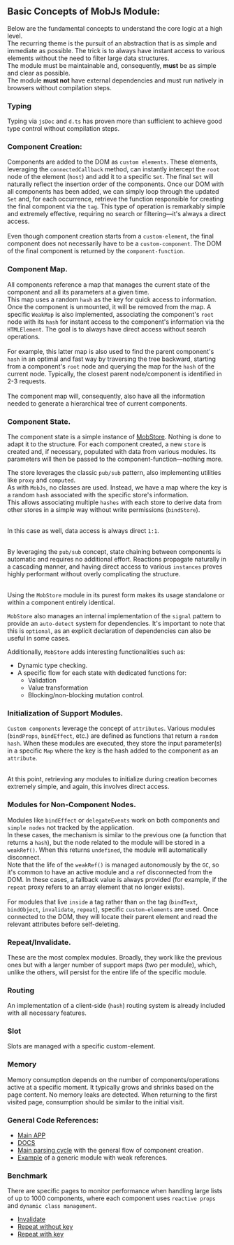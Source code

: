 ## Basic Concepts of MobJs Module:
Below are the fundamental concepts to understand the core logic at a high level.<br/>
The recurring theme is the pursuit of an abstraction that is as simple and immediate as possible. The trick is to always have instant access to various elements without the need to filter large data structures.<br/>
The module must be maintainable and, consequently, **must** be as simple and clear as possible.<br/>
The module **must not** have external dependencies and must run natively in browsers without compilation steps.

### Typing

Typing via `jsDoc` and `d.ts` has proven more than sufficient to achieve good type control without compilation steps.

### Component Creation:

Components are added to the DOM as `custom elements`. These elements, leveraging the `connectedCallback` method, can instantly intercept the `root` node of the element (`host`) and add it to a specific `Set`. The final `Set` will naturally reflect the insertion order of the components.
Once our DOM with all components has been added, we can simply loop through the updated `Set` and, for each occurrence, retrieve the function responsible for creating the final component via the `tag`. This type of operation is remarkably simple and extremely effective, requiring no search or filtering—it's always a direct access.<br/><br/>
Even though component creation starts from a `custom-element`, the final component does not necessarily have to be a `custom-component`. The DOM of the final component is returned by the `component-function`.

### Component Map.

All components reference a map that manages the current state of the component and all its parameters at a given time.<br/> This map uses a random `hash` as the key for quick access to information. Once the component is unmounted, it will be removed from the map.
A specific `WeakMap` is also implemented, associating the component's `root` node with its `hash` for instant access to the component's information via the `HTMLElement`. The goal is to always have direct access without search operations.<br/><br/>
For example, this latter map is also used to find the parent component's `hash` in an optimal and fast way by traversing the tree backward, starting from a component's `root` node and querying the map for the `hash` of the current node. Typically, the closest parent node/component is identified in 2-3 requests.<br/><br/>
The component map will, consequently, also have all the information needed to generate a hierarchical tree of current components.

### Component State.

The component state is a simple instance of [MobStore](https://github.com/albnavarro/mobbu/tree/main/src/js/mob/mob-core/store). Nothing is done to adapt it to the structure. For each component created, a new `store` is created and, if necessary, populated with data from various modules. Its parameters will then be passed to the component-function—nothing more.

The store leverages the classic `pub/sub` pattern, also implementing utilities like `proxy` and `computed`.<br/>
As with `MobJs`, no classes are used. Instead, we have a map where the key is a random `hash` associated with the specific store's information.<br/>
This allows associating multiple `hashes` with each store to derive data from other stores in a simple way without write permissions (`bindStore`).<br/><br/>

In this case as well, data access is always direct `1:1`.<br/><br/>

By leveraging the `pub/sub` concept, state chaining between components is automatic and requires no additional effort. Reactions propagate naturally in a cascading manner, and having direct access to various `instances` proves highly performant without overly complicating the structure.<br/><br/>

Using the `MobStore` module in its purest form makes its usage standalone or within a component entirely identical.

`MobStore` also manages an internal implementation of the `signal` pattern to provide an `auto-detect` system for dependencies. It's important to note that this is `optional`, as an explicit declaration of dependencies can also be useful in some cases.

Additionally, `MobStore` adds interesting functionalities such as:
- Dynamic type checking.
- A specific flow for each state with dedicated functions for:
    - Validation
    - Value transformation
    - Blocking/non-blocking mutation control.

### Initialization of Support Modules.

`Custom components` leverage the concept of `attributes`. Various modules (`bindProps`, `bindEffect`, etc.) are defined as functions that return a `random hash`. When these modules are executed, they store the input parameter(s) in a specific `Map` where the key is the hash added to the component as an `attribute`.<br/><br/>

At this point, retrieving any modules to initialize during creation becomes extremely simple, and again, this involves direct access.

### Modules for Non-Component Nodes.

Modules like `bindEffect` or `delegateEvents` work on both components and `simple nodes` not tracked by the application.<br/>
In these cases, the mechanism is similar to the previous one (a function that returns a `hash`), but the node related to the module will be stored in a `weakRef()`. When this returns `undefined`, the module will automatically disconnect.<br/>
Note that the life of the `weakRef()` is managed autonomously by the `GC`, so it's common to have an active module and a `ref` disconnected from the DOM. In these cases, a fallback value is always provided (for example, if the `repeat` proxy refers to an array element that no longer exists).<br/><br/>
For modules that live `inside` a tag rather than `on` the tag (`bindText`, `bindObject`, `invalidate`, `repeat`), specific `custom-elements` are used. Once connected to the DOM, they will locate their parent element and read the relevant attributes before self-deleting.

### Repeat/Invalidate.

These are the most complex modules. Broadly, they work like the previous ones but with a larger number of support maps (two per module), which, unlike the others, will persist for the entire life of the specific module.

### Routing
An implementation of a client-side (`hash`) routing system is already included with all necessary features.

### Slot
Slots are managed with a specific custom-element.

### Memory
Memory consumption depends on the number of components/operations active at a specific moment. It typically grows and shrinks based on the page content. No memory leaks are detected. When returning to the first visited page, consumption should be similar to the initial visit.

### General Code References:

- [Main APP](https://albnavarro.github.io/mobbu/#)
- [DOCS](https://albnavarro.github.io/mobbu/#mobJs-overview)
- [Main parsing cycle](https://github.com/albnavarro/mobbu/blob/main/src/js/mob/mob-js/parse/parse-function-while.js) with the general flow of component creation.
- [Example](https://github.com/albnavarro/mobbu/blob/main/src/js/mob/mob-js/modules/bind-object/index.js) of a generic module with weak references.

### Benchmark

There are specific pages to monitor performance when handling large lists of up to 1000 components, where each component uses `reactive props` and `dynamic class management`.

- [Invalidate](https://albnavarro.github.io/mobbu/#mobJs-benchmark-invalidate)
- [Repeat without key](https://albnavarro.github.io/mobbu/#mobJs-benchmark-repeat-no-key)
- [Repeat with key](https://albnavarro.github.io/mobbu/#mobJs-benchmark-repeat-key)
